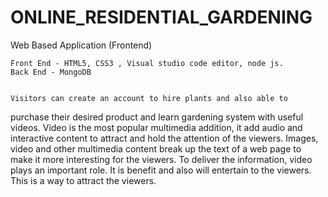# ONLINE_RESIDENTIAL_GARDENING
Web Based Application (Frontend)
    
    Front End - HTML5, CSS3 , Visual studio code editor, node js.
    Back End - MongoDB
    
    
  	Visitors can create an account to hire plants and also able to
purchase their desired product and learn gardening system with
useful videos.
  	Video is the most popular multimedia addition, it add audio and
interactive content to attract and hold the attention of the viewers.
  	Images, video and other multimedia content break up the text of
a web page to make it more interesting for the viewers.
  	To deliver the information, video plays an important role.
  	It is benefit and also will entertain to the viewers.
  	This is a way to attract the viewers.

